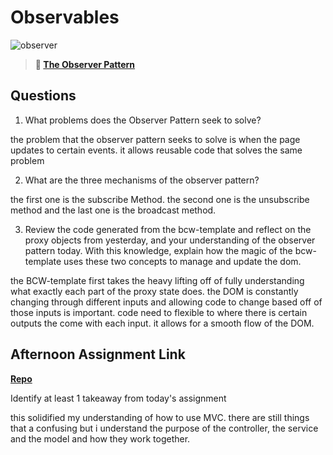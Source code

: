 # Observables

![observer](https://bcw.blob.core.windows.net/public/img/journals/8014045611652045)

> **📖 [The Observer Pattern](https://codeworksacademy.com/fs-student-guide/resources/wk3/04-Observer-Pattern)**

## Questions

1. What problems does the Observer Pattern seek to solve?

the problem that the  observer pattern seeks to solve is when the page updates to certain events. it allows reusable code that  solves the same problem 

2. What are the three mechanisms of the observer pattern?

the first one is the subscribe Method. the second one is the unsubscribe method and the last one is the broadcast method.

3. Review the code generated from the bcw-template and reflect on the proxy objects from yesterday, and your understanding of the observer pattern today. With this knowledge, explain how the magic of the bcw-template uses these two concepts to manage and update the dom.

the BCW-template first takes the heavy lifting off of fully understanding what exactly each part of the proxy state does. the DOM is constantly changing through different inputs and allowing code to change based off of those inputs is important. code need to flexible to where there is certain outputs the come with each input. it allows for a smooth flow of the DOM.

## Afternoon Assignment Link

**[Repo](https://github.com/alldaynik/<ASSIGNMENT_REPO>)**

Identify at least 1 takeaway from today's assignment

this solidified my understanding of how to use MVC. there are still things that a confusing but i understand the purpose of the controller, the service and the model and how they work together. 
